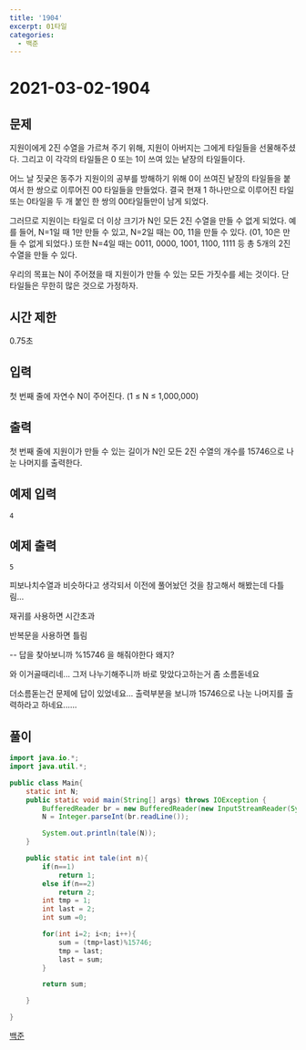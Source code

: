 ```yaml
---
title: '1904'
excerpt: 01타일
categories:
  - 백준
---
```


# 2021-03-02-1904

## 문제

지원이에게 2진 수열을 가르쳐 주기 위해, 지원이 아버지는 그에게 타일들을 선물해주셨다. 그리고 이 각각의 타일들은 0 또는 1이 쓰여 있는 낱장의 타일들이다.

어느 날 짓궂은 동주가 지원이의 공부를 방해하기 위해 0이 쓰여진 낱장의 타일들을 붙여서 한 쌍으로 이루어진 00 타일들을 만들었다. 결국 현재 1 하나만으로 이루어진 타일 또는 0타일을 두 개 붙인 한 쌍의 00타일들만이 남게 되었다.

그러므로 지원이는 타일로 더 이상 크기가 N인 모든 2진 수열을 만들 수 없게 되었다. 예를 들어, N=1일 때 1만 만들 수 있고, N=2일 때는 00, 11을 만들 수 있다. \(01, 10은 만들 수 없게 되었다.\) 또한 N=4일 때는 0011, 0000, 1001, 1100, 1111 등 총 5개의 2진 수열을 만들 수 있다.

우리의 목표는 N이 주어졌을 때 지원이가 만들 수 있는 모든 가짓수를 세는 것이다. 단 타일들은 무한히 많은 것으로 가정하자.

## 시간 제한

0.75초

## 입력

첫 번째 줄에 자연수 N이 주어진다. \(1 ≤ N ≤ 1,000,000\)

## 출력

첫 번째 줄에 지원이가 만들 수 있는 길이가 N인 모든 2진 수열의 개수를 15746으로 나눈 나머지를 출력한다.

## 예제 입력

```text
4
```

## 예제 출력

```text
5
```

피보나치수열과 비슷하다고 생각되서 이전에 풀어놨던 것을 참고해서 해봤는데 다틀림...

재귀를 사용하면 시간초과

반복문을 사용하면 틀림

-- 답을 찾아보니까 %15746 을 해줘야한다 왜지?

와 이거골때리네... 그저 나누기해주니까 바로 맞았다고하는거 좀 소름돋네요

더소름돋는건 문제에 답이 있었네요... 출력부분을 보니까 15746으로 나눈 나머지를 출력하라고 하네요......

## 풀이

```java
import java.io.*;
import java.util.*;

public class Main{
    static int N;
    public static void main(String[] args) throws IOException {
        BufferedReader br = new BufferedReader(new InputStreamReader(System.in));
        N = Integer.parseInt(br.readLine());

        System.out.println(tale(N));
    }

    public static int tale(int n){
        if(n==1)
            return 1;
        else if(n==2)
            return 2;
        int tmp = 1;
        int last = 2;
        int sum =0;

        for(int i=2; i<n; i++){
            sum = (tmp+last)%15746;
            tmp = last;
            last = sum;
        }

        return sum;

    }

}
```

[백준](https://www.acmicpc.net/problem/1904)


